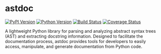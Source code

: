 # astdoc

[![PyPI Version][pypi-v-image]][pypi-v-link]
[![Python Version][python-v-image]][python-v-link]
[![Build Status][GHAction-image]][GHAction-link]
[![Coverage Status][codecov-image]][codecov-link]

A lightweight Python library for parsing and analyzing abstract
syntax trees (AST) and extracting docstring information.
Designed to facilitate the documentation process, astdoc provides
tools for developers to easily access, manipulate, and generate
documentation from Python code.

<!-- Badges -->
[pypi-v-image]: https://img.shields.io/pypi/v/astdoc.svg
[pypi-v-link]: https://pypi.org/project/astdoc/
[python-v-image]: https://img.shields.io/pypi/pyversions/astdoc.svg
[python-v-link]: https://pypi.org/project/astdoc
[GHAction-image]: https://github.com/daizutabi/astdoc/actions/workflows/ci.yml/badge.svg?branch=main&event=push
[GHAction-link]: https://github.com/daizutabi/astdoc/actions?query=event%3Apush+branch%3Amain
[codecov-image]: https://codecov.io/github/daizutabi/astdoc/coverage.svg?branch=main
[codecov-link]: https://codecov.io/github/daizutabi/astdoc?branch=main
